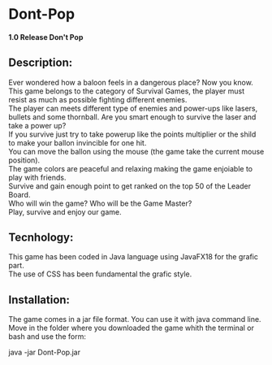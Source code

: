 # Dont-Pop


#### 1.0 Release Don't Pop

## Description:

Ever wondered how a baloon feels in a dangerous place? Now you know.  
This game belongs to the category of Survival Games, the player must resist as much as possible fighting different enemies.  
The player can meets different type of enemies and power-ups like lasers, bullets and some thornball. Are you smart enough 
to survive the laser and take a power up?  
If you survive just try to take powerup like the points multiplier or the shild to make your ballon invincible for one hit.  
You can move the ballon using the mouse (the game take the current mouse position).  
The game colors are peaceful and relaxing making the game enjoiable to play with friends.  
Survive and gain enough point to get ranked on the top 50 of the Leader Board.  
Who will win the game? Who will be the Game Master?  
Play, survive and enjoy our game.

## Tecnhology:

This game has been coded in Java language using JavaFX18 for the grafic part.  
The use of CSS has been fundamental the grafic style.

## Installation:

The game comes in a jar file format. You can use it with java command line.  
Move in the folder where you downloaded the game whith the terminal or bash and use the form:
  
java -jar Dont-Pop.jar
